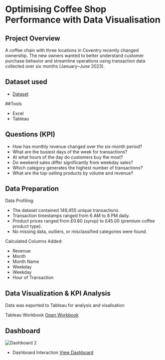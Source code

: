 # Optimising Coffee Shop Performance with Data Visualisation
## Project Overview
A coffee chain with three locations in Coventry recently changed ownership. The new owners wanted to better understand customer purchase behavior and streamline operations using transaction data collected over six months (January–June 2023).

## Dataset used
- <a href= "https://github.com/folakeobalakun/optimise-coffee-shop-performance/blob/main/Coffee%20Shop%20Sales%20Data%20.xlsx">Dataset</a>

##Tools
- Excel
- Tableau

## Questions (KPI)
- How has monthly revenue changed over the six-month period?
- What are the busiest days of the week for transactions?
- At what hours of the day do customers buy the most?
- Do weekend sales differ significantly from weekday sales?
- Which category generates the highest number of transactions?
- What are the top-selling products by volume and revenue?

## Data Preparation 
Data Profiling:
- The dataset contained 149,455 unique transactions.
- Transaction timestamps ranged from 6 AM to 8 PM daily.
- Product prices ranged from £0.80 (syrup) to £45.00 (premium coffee product type).
- No missing data, outliers, or misclassified categories were found.

 Calculated Columns Added:
- Revenue
- Month
- Month Name
- Weekday
- Weekday 
- Hour of Transaction

## Data Visualization & KPI Analysis

Data was exported to Tableau for analysis and visalisation

Tableau Workbook 
[Open Workbook](https://github.com/folakeobalakun/optimise-coffee-shop-performance/raw/main/Optimising%20coffee%20shop%20performance.twbx)

## Dashboard 
![Dashboard 2](https://github.com/user-attachments/assets/44aceb70-4559-4649-9414-c3b440ddb285)


- Dashboard Interaction  <a href= "https://github.com/folakeobalakun/optimise-coffee-shop-performance/blob/main/Dashboard%202.png">View Dashboard</a>





